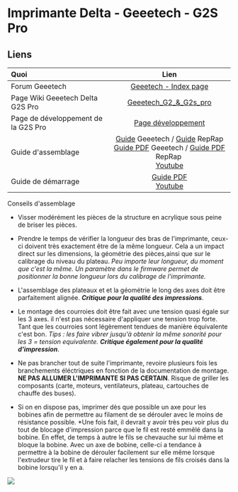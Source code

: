 # Imprimante Delta - Geeetech - G2S Pro

## Liens

| Quoi                                | Lien                                                                                                                                                                                                                                                                                                                                                                                                                                                                                                                                    |
|:----------------------------------- |:---------------------------------------------------------------------------------------------------------------------------------------------------------------------------------------------------------------------------------------------------------------------------------------------------------------------------------------------------------------------------------------------------------------------------------------------------------------------------------------------------------------------------------------:|
| Forum Geeetech                      | [Geeetech - Index page](https://www.geeetech.com/forum/)                                                                                                                                                                                                                                                                                                                                                                                                                                                                                |
| Page Wiki Geeetech Delta G2S Pro    | [Geeetech_G2_&_G2s_pro](https://www.geeetech.com/wiki/index.php/Geeetech_G2_%26_G2s_pro)                                                                                                                                                                                                                                                                                                                                                                                                                                                |
| Page de développement de la G2S Pro | [Page développement](https://www.reprap.org/wiki/Delta_Rostock_mini_G2s_Development)                                                                                                                                                                                                                                                                                                                                                                                                                                                    |
| Guide d'assemblage                  | [Guide](https://www.geeetech.com/wiki/index.php/Geeetech_G2_&_G2s_pro_Building_instruction) Geeetech / [Guide](https://www.reprap.org/wiki/Delta_Rostock_mini_G2s_pro) RepRap<br/>[Guide PDF](https://www.geeetech.com/wiki/images/a/a7/Delta_Rostock_mini_G2%26_G2s_building_instruction%281%29.pdf) Geeetech / [Guide PDF](https://www.reprap.org/mediawiki/images/9/98/Delta_Rostock_mini_G2%26_G2s_building_instruction%283%29.pdf) RepRap <br/>[Youtube](https://www.youtube.com/playlist?list=PLODCkot3GriiDS1CVGWfn5wTXEW2gDPrF) |
| Guide de démarrage                  | [Guide PDF](https://www.geeetech.com/wiki/images/4/43/Geeetech_Rostock_mini_G2_%26_G2s_pro_Quick_Starter_Manual.pdf)<br/>[Youtube](https://www.youtube.com/watch?v=VCa_Bvx8OWs&list=PLODCkot3Grii_G18_xnM-Qwo1VV2ioejQ&index=2&ab_channel=Geeetech)                                                                                                                                                                                                                                                                                     |

Conseils d'assemblage

- Visser modérément les pièces de la structure en acrylique sous peine de briser les pièces.

- Prendre le temps de vérifier la longueur des bras de l'imprimante, ceux-ci doivent très exactement être de la même longueur. Cela a un impact direct sur les dimensions, la géométrie des pièces,ainsi que sur le calibrage du niveau du plateau. 
  *Peu importe leur longueur, du moment que c'est la même. Un paramètre dans le firmware permet de positionner la bonne longueur lors du calibrage de l'imprimante.*

- L'assemblage des plateaux et et la géométrie le long des axes doit être parfaitement alignée. 
  ***Critique pour la qualité des impressions***.

- Le montage des courroies doit être fait avec une tension quasi égale sur les 3 axes. il n'est pas nécessaire d'appliquer une tension trop forte. Tant que les courroies sont légèrement tendues de manière équivalente c'est bon.
  *Tips : les faire vibrer jusqu'à obtenir la même sonorité pour les 3 = tension equivalente.*
  ***Critique également pour la qualité d'impression***.

- Ne pas brancher tout de suite l'imprimante, revoire plusieurs fois les branchements éléctriques en fonction de la documentation de montage. **NE PAS ALLUMER L'IMPRIMANTE SI PAS CERTAIN**. Risque de griller les composants (carte, moteurs, ventilateurs, plateau, cartouches de chauffe des buses).

- Si on en dispose pas, imprimer dès que possible un axe pour les bobines afin de permettre au filament de se dérouler avec le moins de résistance possible.
  *Une fois fait, il devrait y avoir très peu voir plus du tout de blocage d'impression parce que le fil est resté emmêlé dans la bobine. En effet, de temps à autre le fils se chevauche sur lui même et bloque la bobine. Avec un axe de bobine, celle-ci a tendance à permettre à la bobine de dérouler facilement sur elle même lorsque l'extrudeur tire le fil et à faire relacher les tensions de fils croisés dans la bobine lorsqu'il y en a.

![](F:\REBUILD\GitHub\Impression-3D\images\2023-10-15-01-44-17-image.png)
